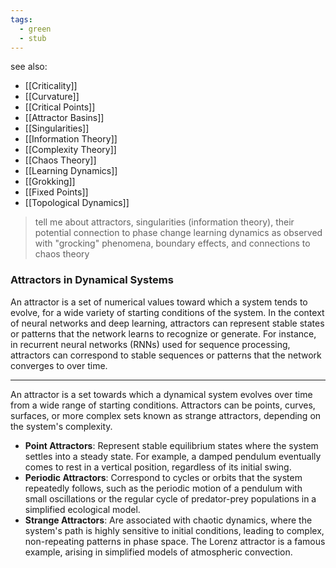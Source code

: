 ```yaml
---
tags:
  - green
  - stub
---
```


see also:
- [[Criticality]]
- [[Curvature]]
- [[Critical Points]]
- [[Attractor Basins]]
- [[Singularities]]
- [[Information Theory]]
- [[Complexity Theory]]
- [[Chaos Theory]]
- [[Learning Dynamics]]
- [[Grokking]]
- [[Fixed Points]]
- [[Topological Dynamics]]

> tell me about attractors, singularities (information theory), their potential connection to phase change learning dynamics as observed with "grocking" phenomena, boundary effects, and connections to chaos theory

### Attractors in Dynamical Systems

An attractor is a set of numerical values toward which a system tends to evolve, for a wide variety of starting conditions of the system. In the context of neural networks and deep learning, attractors can represent stable states or patterns that the network learns to recognize or generate. For instance, in recurrent neural networks (RNNs) used for sequence processing, attractors can correspond to stable sequences or patterns that the network converges to over time.

---

An attractor is a set towards which a dynamical system evolves over time from a wide range of starting conditions. Attractors can be points, curves, surfaces, or more complex sets known as strange attractors, depending on the system's complexity.

- **Point Attractors**: Represent stable equilibrium states where the system settles into a steady state. For example, a damped pendulum eventually comes to rest in a vertical position, regardless of its initial swing.
- **Periodic Attractors**: Correspond to cycles or orbits that the system repeatedly follows, such as the periodic motion of a pendulum with small oscillations or the regular cycle of predator-prey populations in a simplified ecological model.
- **Strange Attractors**: Are associated with chaotic dynamics, where the system's path is highly sensitive to initial conditions, leading to complex, non-repeating patterns in phase space. The Lorenz attractor is a famous example, arising in simplified models of atmospheric convection.
